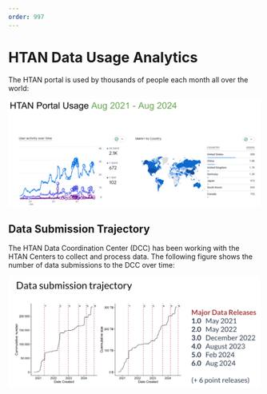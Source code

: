 ```yaml
---
order: 997
---
```


# HTAN Data Usage Analytics

The HTAN portal is used by thousands of people each month all over the world:

![Google Analytics of HTAN Portal](../img/ga_usage_202108_202408.png)

## Data Submission Trajectory

The HTAN Data Coordination Center (DCC) has been working with the HTAN Centers to collect and process data. The following figure shows the number of data submissions to the DCC over time:

![Data Submission Trajectory](../img/data_submission_trajectory.png)


